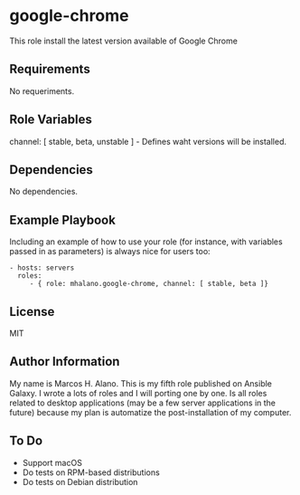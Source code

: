 google-chrome
=============

This role install the latest version available of Google Chrome

Requirements
------------

No requeriments.

Role Variables
--------------

channel: [ stable, beta, unstable ] - Defines waht versions will be installed.

Dependencies
------------

No dependencies.

Example Playbook
----------------

Including an example of how to use your role (for instance, with variables passed in as parameters) is always nice for users too:

    - hosts: servers
      roles:
         - { role: mhalano.google-chrome, channel: [ stable, beta ]}

License
-------

MIT

Author Information
------------------

My name is Marcos H. Alano. This is my fifth role published on Ansible Galaxy. I wrote a lots of roles and I will porting one by one. Is all roles related to desktop applications (may be a few server applications in the future) because my plan is automatize the post-installation of my computer.

To Do
-----

* Support macOS
* Do tests on RPM-based distributions
* Do tests on Debian distribution
